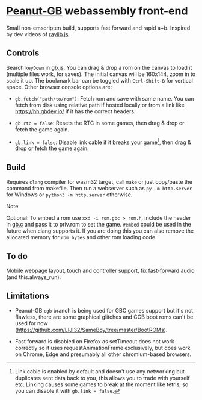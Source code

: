 # [Peanut-GB](https://github.com/deltabeard/Peanut-GB) webassembly front-end
Small non-emscripten build, supports fast forward and rapid a+b. Inspired by dev videos of [raylib.js](https://github.com/tsoding/zozlib.js).

## Controls
Search `keyDown` in [gb.js](gb.js). You can drag & drop a rom on the canvas to load it (multiple files work, for saves). The initial canvas will be 160x144, zoom in to scale it up. The bookmark bar can be toggled with `Ctrl-Shift-B` for vertical space. Other browser console options are:

+ `gb.fetch("path/to/rom")`: Fetch rom and save with same name. You can fetch from disk using relative path if hosted locally or from a link like https://hh.gbdev.io/ if it has the correct headers.

+ `gb.rtc = false`: Resets the RTC in some games, then drag & drop or fetch the game again.

+ `gb.link = false`: Disable link cable if it breaks your game[^1], then drag & drop or fetch the game again.

## Build
Requires `clang` compiler for wasm32 target, call `make` or just copy/paste the command from makefile. Then run a webserver such as `py -m http.server` for Windows or `python3 -m http.server` otherwise.

> [!NOTE]
Optional: To embed a rom use `xxd -i rom.gbc > rom.h`, include the header in [gb.c](gb.c) and pass it to priv.rom to set the game. `#embed` could be used in the future when clang supports it. If you are doing this you can also remove the allocated memory for `rom_bytes` and other rom loading code.

## To do
Mobile webpage layout, touch and controller support, fix fast-forward audio (and this.always_run).

## Limitations
+ Peanut-GB `cgb` branch is being used for GBC games support but it's not flawless, there are some graphical glitches and CGB boot roms can't be used for now (https://github.com/LIJI32/SameBoy/tree/master/BootROMs).

+ Fast forward is disabled on Firefox as setTimeout does not work correctly so it uses requestAnimationFrame exclusively, but does work on Chrome, Edge and presumably all other chromium-based browsers.

[^1]: Link cable is enabled by default and doesn't use any networking but duplicates sent data back to you, this allows you to trade with yourself etc. Linking causes some games to break at the moment like tetris, so you can disable it with `gb.link = false`.
